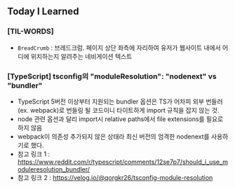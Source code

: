 ## Today I Learned

### [TIL-WORDS]

- `BreadCrumb` : 브레드크럼. 페이지 상단 좌측에 자리하여 유저가 웹사이트 내에서 어디에 위치하는지 알려주는 네비게이션 텍스트

### [TypeScript] tsconfig의 "moduleResolution": "nodenext" vs "bundler"

- TypeScript 5버전 이상부터 지원되는 bundler 옵션은 TS가 어차피 외부 번들러(ex. webpack)로 번들링 될 코드이니 타이트하게 import 규칙을 잡지 않는 것.
- node 관련 옵션과 달리 import시 relative paths에서 file extensions를 필요로 하지 않음
- webpack이 의존성 추가되지 않은 상태라 최신 버전의 엄격한 nodenext를 사용하기로 했다.
- 참고 링크 1 : https://www.reddit.com/r/typescript/comments/12se7p7/should_i_use_moduleresolution_bundler/
- 참고 링크 2 : https://velog.io/@qorgkr26/tsconfig-module-resolution

## <br />
